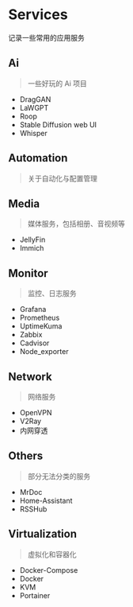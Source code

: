 # Services

记录一些常用的应用服务

## Ai

> 一些好玩的 Ai 项目

- DragGAN
- LaWGPT
- Roop
- Stable Diffusion web UI
- Whisper

## Automation

> 关于自动化与配置管理

## Media

> 媒体服务，包括相册、音视频等

- JellyFin
- Immich

## Monitor

> 监控、日志服务

- Grafana
- Prometheus
- UptimeKuma
- Zabbix
- Cadvisor
- Node_exporter

## Network

> 网络服务

- OpenVPN
- V2Ray
- 内网穿透

## Others

> 部分无法分类的服务

- MrDoc
- Home-Assistant
- RSSHub

## Virtualization

> 虚拟化和容器化

- Docker-Compose
- Docker
- KVM
- Portainer
